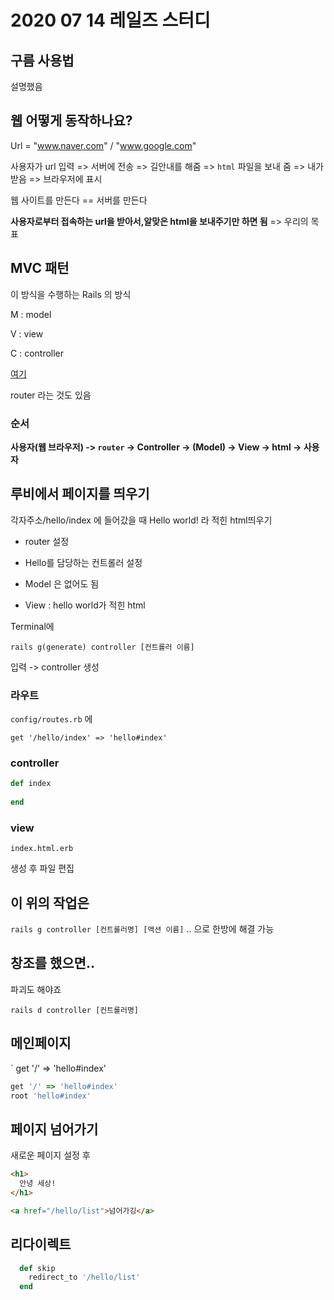 # 2020 07 14 레일즈 스터디

## 구름 사용법

설명했음



## 웹 어떻게 동작하나요?

Url = "www.naver.com" / "www.google.com"

사용자가 url 입력 => 서버에 전송 => 길안내를 해줌 => `html` 파일을 보내 줌 => 내가 받음 => 브라우저에 표시



웹 사이트를 만든다 == 서버를 만든다

**사용자로부터 접속하는 url을 받아서,알맞은 html을 보내주기만 하면 됨** =>  우리의 목표

## MVC 패턴

이 방식을 수행하는 Rails 의 방식

M : model

V : view

C : controller

[여기](https://kode-blog.io/ruby-on-rails-hello-world)



router 라는 것도 있음

### 순서

**사용자(웹 브라우저) -> `router` -> Controller -> (Model) -> View -> html -> 사용자**



## 루비에서 페이지를 띄우기

각자주소/hello/index 에 들어갔을 때 Hello world! 라 적힌 html띄우기

- router 설정 

- Hello를 담당하는 컨트롤러 설정 

- Model 은 없어도 됨

- View : hello world가 적힌 html

  

Terminal에

`rails g(generate) controller [컨트롤러 이름]`

입력 -> controller 생성



### 라우트

`config/routes.rb` 에

`get '/hello/index' => 'hello#index'`



### controller

```ruby
def index
  
end
```



### view

`index.html.erb` 

생성 후 파일 편집



## 이 위의 작업은

`rails g controller [컨트롤러명] [액션 이름]` .. 으로 한방에 해결 가능



## 창조를 했으면..

파괴도 해야죠

`rails d controller [컨트롤러명]`



## 메인페이지

` get '/' => 'hello#index'

``` ruby
get '/' => 'hello#index'
root 'hello#index'
```



## 페이지 넘어가기

새로운 페이지 설정 후

```html
<h1>
  안녕 세상!
</h1>

<a href="/hello/list">넘어가깅</a>
```



## 리다이렉트

```ruby
  def skip
    redirect_to '/hello/list'
  end
```



